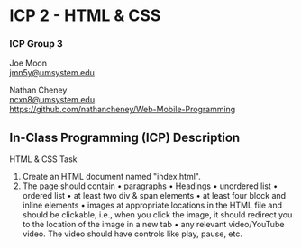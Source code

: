 # ICP 2 - HTML & CSS

### ICP Group 3

Joe Moon <br>
jmn5y@umsystem.edu

Nathan Cheney <br>
ncxn8@umsystem.edu <br>
https://github.com/nathancheney/Web-Mobile-Programming

## In-Class Programming (ICP) Description

HTML & CSS Task
1.	Create an HTML document named "index.html".
2.	The page should contain 
•	paragraphs
•	Headings
•	unordered list
•	ordered list
•	at least two div & span elements
•	at least four block and inline elements
•	images at appropriate locations in the HTML file and should be clickable, i.e., when you click the image, it should redirect you to the location of the image in a new tab
•	any relevant video/YouTube video. The video should have controls like play, pause, etc.
